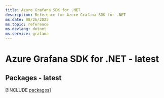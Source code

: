 ```yaml
---
title: Azure Grafana SDK for .NET
description: Reference for Azure Grafana SDK for .NET
ms.date: 08/26/2025
ms.topic: reference
ms.devlang: dotnet
ms.service: grafana
---
```

# Azure Grafana SDK for .NET - latest
## Packages - latest
[!INCLUDE [packages](grafana-index.md)]